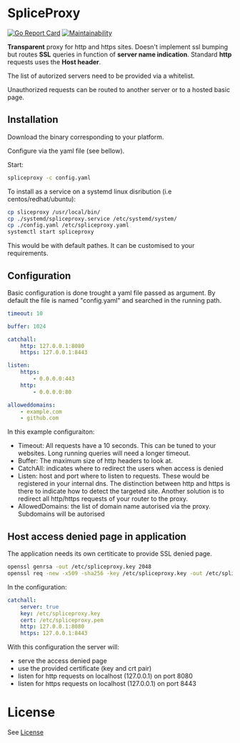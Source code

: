 # SpliceProxy

[![Go Report Card](https://goreportcard.com/badge/github.com/cblomart/spliceproxy)](https://goreportcard.com/report/github.com/cblomart/spliceproxy) [![Maintainability](https://api.codeclimate.com/v1/badges/1b846ff830e068ea7658/maintainability)](https://codeclimate.com/github/cblomart/spliceproxy/maintainability)

**Transparent** proxy for http and https sites.
Doesn't implement ssl bumping but routes **SSL** queries in function of **server name indication**.
Standard **http** requests uses the **Host header**.

The list of autorized servers need to be provided via a whitelist.

Unauthorized requests can be routed to another server or to a hosted basic page.

## Installation

Download the binary corresponding to your platform.

Configure via the yaml file (see bellow).

Start:

```bash
spliceproxy -c config.yaml
```

To install as a service on a systemd linux disribution (i.e centos/redhat/ubuntu):

```bash
cp sliceproxy /usr/local/bin/
cp ./systemd/spliceproxy.service /etc/systemd/system/
cp ./config.yaml /etc/spliceproxy.yaml
systemctl start spliceproxy
```

This would be with default pathes. It can be customised to your requirements.

## Configuration

Basic configuration is done trought a yaml file passed as argument.
By default the file is named "config.yaml" and searched in the running path.

```yaml
timeout: 10

buffer: 1024

catchall:
    http: 127.0.0.1:8080
    https: 127.0.0.1:8443

listen:
    https:
        - 0.0.0.0:443
    http:
        - 0.0.0.0:80

alloweddomains:
    - example.com
    - github.com
```

In this example configuraiton:

- Timeout: All requests have a 10 seconds. This can be tuned to your websites. Long running queries will need a longer timeout.
- Buffer: The maximum size of http headers to look at.
- CatchAll: indicates where to redirect the users when access is denied
- Listen: host and port where to listen to requests. These would be registered in your internal dns. The distinction between http and https is there to indicate how to detect the targeted site. Another solution is to redirect all http/https requests of your router to the proxy.
- AllowedDomains: the list of domain name autorised via the proxy. Subdomains will be autorised

## Host access denied page in application

The application needs its own certiticate to provide SSL denied page.

```bash
openssl genrsa -out /etc/spliceproxy.key 2048
openssl req -new -x509 -sha256 -key /etc/spliceproxy.key -out /etc/spliceproxy.crt -days 3650
```

In the configuration:

```yaml
catchall:
    server: true
    key: /etc/spliceproxy.key
    cert: /etc/spliceproxy.pem
    http: 127.0.0.1:8080
    https: 127.0.0.1:8443
```

With this configuration the server will:

- serve the access denied page
- use the provided certificate (key and crt pair)
- listen for http requests on localhost (127.0.0.1) on port 8080
- listen for https requests on localhost (127.0.0.1) on port 8443

# License

See [License](./LICENSE)